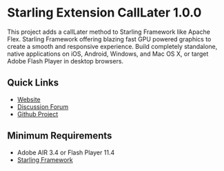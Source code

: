 # Starling Extension CallLater 1.0.0

This project adds a callLater method to Starling Framework like Apache Flex. Starling Framework offering blazing fast GPU powered graphics to create a smooth and responsive experience. Build completely standalone, native applications on iOS, Android, Windows, and Mac OS X, or target Adobe Flash Player in desktop browsers.

## Quick Links

* [Website](http://pol2095.free.fr/Starling-Extension-CallLater/)
* [Discussion Forum](http://forum.starling-framework.org/)
* [Github Project](https://github.com/pol2095/Starling-Extensions-CallLater)

## Minimum Requirements

* Adobe AIR 3.4 or Flash Player 11.4
* [Starling Framework](http://gamua.com/starling/)
